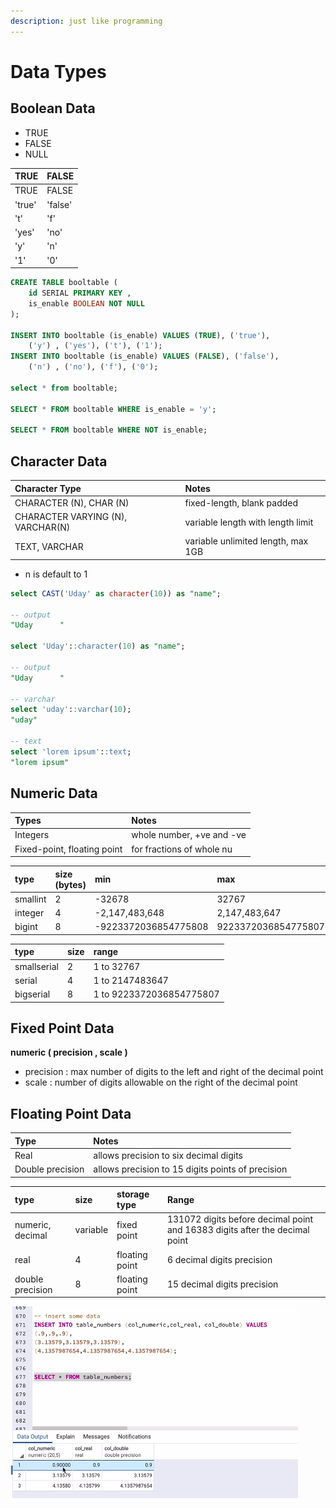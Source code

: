 ```yaml
---
description: just like programming
---
```


# Data Types

## Boolean Data

* TRUE
* FALSE
* NULL

| TRUE | FALSE |
| :--- | :--- |
| TRUE | FALSE |
| 'true' | 'false' |
| 't' | 'f' |
| 'yes' | 'no' |
| 'y' | 'n' |
| '1' | '0' |

```sql
CREATE TABLE booltable (
    id SERIAL PRIMARY KEY ,
    is_enable BOOLEAN NOT NULL
);

INSERT INTO booltable (is_enable) VALUES (TRUE), ('true'), 
    ('y') , ('yes'), ('t'), ('1');
INSERT INTO booltable (is_enable) VALUES (FALSE), ('false'), 
    ('n') , ('no'), ('f'), ('0');
    
select * from booltable;

SELECT * FROM booltable WHERE is_enable = 'y';

SELECT * FROM booltable WHERE NOT is_enable;
```

## Character Data

| Character Type | Notes |
| :--- | :--- |
| CHARACTER \(N\), CHAR \(N\) | fixed-length, blank padded |
| CHARACTER VARYING \(N\), VARCHAR\(N\) | variable length with length limit |
| TEXT, VARCHAR | variable unlimited length, max 1GB |

* n is default to 1

```sql
select CAST('Uday' as character(10)) as "name";

-- output
"Uday      "

select 'Uday'::character(10) as "name";

-- output
"Uday      "

-- varchar
select 'uday'::varchar(10);
"uday"

-- text
select 'lorem ipsum'::text;
"lorem ipsum"
```

## Numeric Data

| Types | Notes |
| :--- | :--- |
| Integers | whole number, +ve and -ve |
| Fixed-point, floating point | for fractions of whole nu |

| type | size \(bytes\) | min | max |
| :--- | :--- | :--- | :--- |
| smallint | 2 | -32678 | 32767 |
| integer | 4 | -2,147,483,648 | 2,147,483,647 |
| bigint | 8 | -9223372036854775808 | 9223372036854775807 |

| type | size | range |
| :--- | :--- | :--- |
| smallserial | 2 | 1 to 32767 |
| serial | 4 | 1 to 2147483647 |
| bigserial | 8 | 1 to 9223372036854775807 |

## Fixed Point Data

**numeric \( precision , scale \)**

* precision : max number of digits to the left and right of the decimal point
* scale : number of digits allowable on the right of the decimal point

## Floating Point Data

| Type | Notes |
| :--- | :--- |
| Real | allows precision to six decimal digits |
| Double precision | allows precision to 15 digits points of precision |

| type | size | storage type | Range |
| :--- | :--- | :--- | :--- |
| numeric, decimal | variable | fixed point | 131072 digits before decimal point and 16383 digits after the decimal point |
| real | 4 | floating point | 6 decimal digits precision |
|  double precision | 8  | floating point | 15 decimal digits precision |

![](../.gitbook/assets/image.png)

